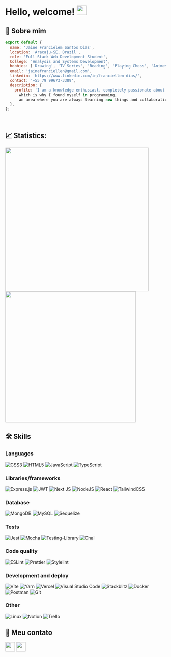 # Hello, welcome! <img src="https://media.giphy.com/media/hvRJCLFzcasrR4ia7z/giphy.gif" width="30" />


## 💫 Sobre mim
```javascript
export default {
  name: 'Jaine Francielem Santos Dias',
  location: 'Aracaju-SE, Brazil',
  role: 'Full Stack Web Development Student',
  College: 'Analysis and Systems Development',
  hobbies: ['Drawing', 'TV Series', 'Reading', 'Playing Chess', 'Animes'],
  email: 'jainefranciellen@gmail.com',
  linkedin: 'https://www.linkedin.com/in/franciellem-dias/',
  contact: '+55 79 99673-3389',
  description: {
    profile: 'I am a knowledge enthusiast, completely passionate about the learning process,
      which is why I found myself in programming,
      an area where you are always learning new things and collaboration is essential'.
  },
};
```
<br>

## 📈 Statistics:
  <a href="#"><img width="450px" src="https://github-readme-stats.vercel.app/api?username=Jainefranciellem&show_icons=true&theme=dracula&count_private=true&service=github" alt=""></a>
  <a href="#"><img width="410px" src="https://github-readme-stats.vercel.app/api/top-langs/?username=Jainefranciellem&layout=compact&theme=dracula&count_private=true&service=github" alt=""></a>

## 🛠 Skills

### Languages

![CSS3](https://img.shields.io/badge/css3-%231572B6.svg?style=for-the-badge&logo=css3&logoColor=white)
![HTML5](https://img.shields.io/badge/html5-%23E34F26.svg?style=for-the-badge&logo=html5&logoColor=white)
![JavaScript](https://img.shields.io/badge/javascript-%23323330.svg?style=for-the-badge&logo=javascript&logoColor=%23F7DF1E)
![TypeScript](https://img.shields.io/badge/typescript-%23007ACC.svg?style=for-the-badge&logo=typescript&logoColor=white)

### Libraries/frameworks

![Express.js](https://img.shields.io/badge/express.js-%23404d59.svg?style=for-the-badge&logo=express&logoColor=%2361DAFB)
![JWT](https://img.shields.io/badge/JWT-black?style=for-the-badge&logo=JSON%20web%20tokens)
![Next JS](https://img.shields.io/badge/Next-black?style=for-the-badge&logo=next.js&logoColor=white)
![NodeJS](https://img.shields.io/badge/node.js-6DA55F?style=for-the-badge&logo=node.js&logoColor=white)
![React](https://img.shields.io/badge/react-%2320232a.svg?style=for-the-badge&logo=react&logoColor=%2361DAFB)
![TailwindCSS](https://img.shields.io/badge/tailwindcss-%2338B2AC.svg?style=for-the-badge&logo=tailwind-css&logoColor=white)

### Database

![MongoDB](https://img.shields.io/badge/MongoDB-%234ea94b.svg?style=for-the-badge&logo=mongodb&logoColor=white)
![MySQL](https://img.shields.io/badge/mysql-black.svg?style=for-the-badge&logo=mysql&logoColor=white)
![Sequelize](https://img.shields.io/badge/sequelize-323330?style=for-the-badge&logo=sequelize&logoColor=blue)

### Tests

![Jest](https://img.shields.io/badge/-jest-%23C21325?style=for-the-badge&logo=jest&logoColor=white)
![Mocha](https://img.shields.io/badge/-mocha-%238D6748?style=for-the-badge&logo=mocha&logoColor=white)
![Testing-Library](https://img.shields.io/badge/-TestingLibrary-%23E33332?style=for-the-badge&logo=testing-library&logoColor=white)
![Chai](https://img.shields.io/badge/chai.js-323330?style=for-the-badge&logo=chai&logoColor=red)

### Code quality

![ESLint](https://img.shields.io/badge/ESLint-4B3263?style=for-the-badge&logo=eslint&logoColor=white)
![Prettier](https://img.shields.io/badge/prettier-1A2C34?style=for-the-badge&logo=prettier&logoColor=F7BA3E)
![Stylelint](https://img.shields.io/badge/stylelint-000?style=for-the-badge&logo=stylelint&logoColor=white)

### Development and deploy

![Vite](https://img.shields.io/badge/vite-%23646CFF.svg?style=for-the-badge&logo=vite&logoColor=white)
![Yarn](https://img.shields.io/badge/yarn-%232C8EBB.svg?style=for-the-badge&logo=yarn&logoColor=white)
![Vercel](https://img.shields.io/badge/vercel-%23000000.svg?style=for-the-badge&logo=vercel&logoColor=white)
![Visual Studio Code](https://img.shields.io/badge/Visual%20Studio%20Code-0078d7.svg?style=for-the-badge&logo=visual-studio-code&logoColor=white)
![Stackblitz](https://img.shields.io/badge/Stackblitz-fff?style=for-the-badge&logo=Stackblitz&logoColor=1389FD)
![Docker](https://img.shields.io/badge/docker-%230db7ed.svg?style=for-the-badge&logo=docker&logoColor=white)
![Postman](https://img.shields.io/badge/Postman-FF6C37?style=for-the-badge&logo=postman&logoColor=white)
![Git](https://img.shields.io/badge/git-%23F05033.svg?style=for-the-badge&logo=git&logoColor=white)

### Other

![Linux](https://img.shields.io/badge/Linux-FCC624?style=for-the-badge&logo=linux&logoColor=black)
![Notion](https://img.shields.io/badge/Notion-%23000000.svg?style=for-the-badge&logo=notion&logoColor=white)
![Trello](https://img.shields.io/badge/Trello-%23026AA7.svg?style=for-the-badge&logo=Trello&logoColor=white)

##  👥 Meu contato

<a href="https://www.linkedin.com/in/franciellem-dias/"><img src="https://img.shields.io/badge/linkedin-%230077B5.svg?style=for-the-badge&logo=linkedin&logoColor=white" style="margin-bottom: 4px;" height="30px" target="_blank"></a>
<a href="mailto:jainefranciellen@gmail.com"><img src="https://img.shields.io/badge/Gmail-D14836?style=for-the-badge&logo=gmail&logoColor=white" style="margin-bottom: 4px;" height="30px" target="_blank"></a>

